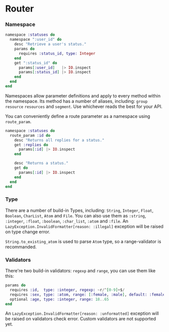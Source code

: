 # Router

### Namespace

```elixir
namespace :statuses do
  namespace ":user_id" do
    desc "Retrieve a user's status."
    params do
      requires :status_id, type: Integer
    end
    get ":status_id" do
      params[:user_id]   |> IO.inspect
      params[:status_id] |> IO.inspect
    end
  end
end
```

Namespaces allow parameter definitions and apply to every method within the namespace.
Its method has a number of aliases, including: `group` `resource` `resources` and `segment`. Use whichever reads the best for your API.

You can conveniently define a route parameter as a namespace using `route_param`.

```elixir
namespace :statuses do
  route_param :id do
    desc "Returns all replies for a status."
    get :replies do
      params[:id] |> IO.inspect
    end

    desc "Returns a status."
    get do
      params[:id] |> IO.inspect
    end
  end
end
```

### Type

There are a number of build-in Types, including: `String`, `Integer`, `Float`, `Boolean`, `CharList`, `Atom` and `File`.
You can also use them as `:string`, `:integer`, `:float`, `:boolean`, `:char_list`, `:atom` and `:file`.
An `LazyException.InvalidFormatter[reason: :illegal]` exception will be raised on type change error.

`String.to_existing_atom` is used to parse `Atom` type, so a range-validator is recommanded.

### Validators

There're two build-in validators: `regexp` and `range`, you can use them like this:

```elixir
params do
  requires :id,  type: :integer, regexp: ~r/^[0-9]+$/
  requires :sex, type: :atom, range: [:female, :male], default: :female
  optional :age, type: :integer, range: 18..65
end
```

An `LazyException.InvalidFormatter[reason: :unformatted]` exception will be raised on validators check error.
Custom validators are not supported yet.
